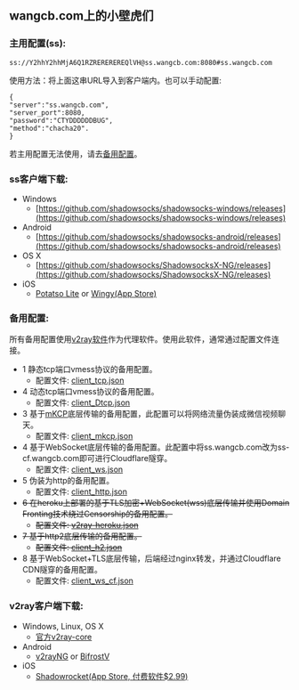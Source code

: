## wangcb.com上的小壁虎们

### 主用配置(ss):

```
ss://Y2hhY2hhMjA6Q1RZREREREREQlVH@ss.wangcb.com:8080#ss.wangcb.com
```

使用方法：将上面这串URL导入到客户端内。也可以手动配置:
```
{
"server":"ss.wangcb.com",
"server_port":8080,
"password":"CTYDDDDDDBUG",
"method":"chacha20".
}
```

若主用配置无法使用，请去[备用配置](#%E5%A4%87%E7%94%A8%E9%85%8D%E7%BD%AE)。

### ss客户端下载:

- Windows
  - [https://github.com/shadowsocks/shadowsocks-windows/releases](https://github.com/shadowsocks/shadowsocks-windows/releases)
- Android
  - [https://github.com/shadowsocks/shadowsocks-android/releases](https://github.com/shadowsocks/shadowsocks-android/releases)
- OS X
  - [https://github.com/shadowsocks/ShadowsocksX-NG/releases](https://github.com/shadowsocks/ShadowsocksX-NG/releases)
- iOS
  - [Potatso Lite](https://itunes.apple.com/app/potatso-lite/id1239860606) or [Wingy(App Store)](https://itunes.apple.com/us/app/wingy-http-s-socks5-proxy-utility/id1178584911)

### 备用配置:

所有备用配置使用[v2ray软件](https://www.v2ray.com/)作为代理软件。使用此软件，通常通过配置文件连接。

- 1 静态tcp端口vmess协议的备用配置。
  - 配置文件: [client_tcp.json](./client_tcp.json)
- 4 动态tcp端口vmess协议的备用配置。
  - 配置文件: [client_Dtcp.json](./client_Dtcp.json)
- 3 基于[mKCP](https://www.v2ray.com/chapter_02/transport/mkcp.html)底层传输的备用配置，此配置可以将网络流量伪装成微信视频聊天。
  - 配置文件: [client_mkcp.json](./client_mkcp.json)
- 4 基于WebSocket底层传输的备用配置。此配置中将ss.wangcb.com改为ss-cf.wangcb.com即可进行Cloudflare隧穿。
  - 配置文件: [client_ws.json](./client_ws.json)
- 5 伪装为http的备用配置。
  - 配置文件: [client_http.json](./client_http.json)
- ~~6 在heroku上部署的基于TLS加密+WebSocket(wss)底层传输并使用Domain Fronting技术绕过Censorship的备用配置。~~
  - ~~配置文件: [v2ray-heroku.json](./v2ray-heroku.json)~~
- ~~7 基于http2底层传输的备用配置。~~
  - ~~配置文件: [client_h2.json](./client_h2.json)~~
- 8 基于WebSocket+TLS底层传输，后端经过nginx转发，并通过Cloudflare CDN隧穿的备用配置。
  - 配置文件: [client_ws_cf.json](./client_ws_cf.json)

### v2ray客户端下载:

- Windows, Linux, OS X
  - [官方v2ray-core](https://github.com/v2ray/v2ray-core/releases)
- Android
  - [v2rayNG](https://github.com/2dust/v2rayNG/releases) or [BifrostV](https://play.google.com/store/apps/details?id=com.github.dawndiy.bifrostv)
- iOS
  - [Shadowrocket(App Store, 付费软件$2.99)](https://itunes.apple.com/us/app/shadowrocket/id932747118?mt=8)
